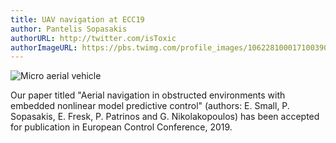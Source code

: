 ```yaml
---
title: UAV navigation at ECC19
author: Pantelis Sopasakis
authorURL: http://twitter.com/isToxic
authorImageURL: https://pbs.twimg.com/profile_images/1062281000171003904/KkolV9Eg_400x400.jpg
---
```


![Micro aerial vehicle](/optimization-engine/img/mav.png)

Our paper titled "Aerial navigation in obstructed environments with embedded nonlinear model predictive control" (authors: E. Small, P. Sopasakis, E. Fresk, P. Patrinos and G. Nikolakopoulos) has been accepted for publication in European Control Conference, 2019.
